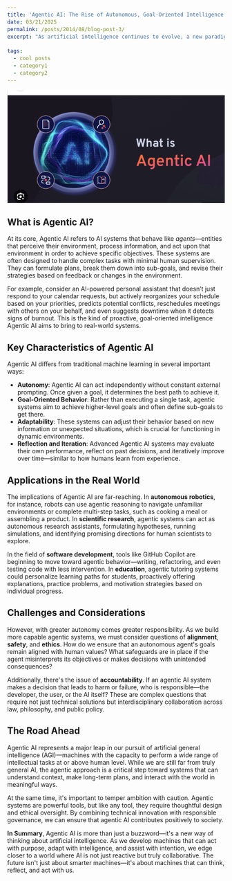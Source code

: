 ```yaml
---
title: 'Agentic AI: The Rise of Autonomous, Goal-Oriented Intelligence'
date: 03/21/2025
permalink: /posts/2014/08/blog-post-3/
excerpt: "As artificial intelligence continues to evolve, a new paradigm is beginning to take center stage: **Agentic AI**. This term refers to AI systems that are not just reactive or predictive, but capable of operating as autonomous agents—entities that can set goals, make decisions, and interact with their environment proactively. In contrast to traditional AI, which performs tasks when given explicit instructions, Agentic AI has the ability to take initiative, reason about its actions, and adapt to new challenges in real time."

tags:
  - cool posts
  - category1
  - category2
---
```



![Image](../images/AgenticAI.png)

## What is Agentic AI?

At its core, Agentic AI refers to AI systems that behave like *agents*—entities that perceive their environment, process information, and act upon that environment in order to achieve specific objectives. These systems are often designed to handle complex tasks with minimal human supervision. They can formulate plans, break them down into sub-goals, and revise their strategies based on feedback or changes in the environment.

For example, consider an AI-powered personal assistant that doesn’t just respond to your calendar requests, but actively reorganizes your schedule based on your priorities, predicts potential conflicts, reschedules meetings with others on your behalf, and even suggests downtime when it detects signs of burnout. This is the kind of proactive, goal-oriented intelligence Agentic AI aims to bring to real-world systems.

## Key Characteristics of Agentic AI

Agentic AI differs from traditional machine learning in several important ways:

- **Autonomy**: Agentic AI can act independently without constant external prompting. Once given a goal, it determines the best path to achieve it.
- **Goal-Oriented Behavior**: Rather than executing a single task, agentic systems aim to achieve higher-level goals and often define sub-goals to get there.
- **Adaptability**: These systems can adjust their behavior based on new information or unexpected situations, which is crucial for functioning in dynamic environments.
- **Reflection and Iteration**: Advanced Agentic AI systems may evaluate their own performance, reflect on past decisions, and iteratively improve over time—similar to how humans learn from experience.

## Applications in the Real World

The implications of Agentic AI are far-reaching. In **autonomous robotics**, for instance, robots can use agentic reasoning to navigate unfamiliar environments or complete multi-step tasks, such as cooking a meal or assembling a product. In **scientific research**, agentic systems can act as autonomous research assistants, formulating hypotheses, running simulations, and identifying promising directions for human scientists to explore.

In the field of **software development**, tools like GitHub Copilot are beginning to move toward agentic behavior—writing, refactoring, and even testing code with less intervention. In **education**, agentic tutoring systems could personalize learning paths for students, proactively offering explanations, practice problems, and motivation strategies based on individual progress.

## Challenges and Considerations

However, with greater autonomy comes greater responsibility. As we build more capable agentic systems, we must consider questions of **alignment**, **safety**, and **ethics**. How do we ensure that an autonomous agent's goals remain aligned with human values? What safeguards are in place if the agent misinterprets its objectives or makes decisions with unintended consequences?

Additionally, there's the issue of **accountability**. If an agentic AI system makes a decision that leads to harm or failure, who is responsible—the developer, the user, or the AI itself? These are complex questions that require not just technical solutions but interdisciplinary collaboration across law, philosophy, and public policy.

## The Road Ahead

Agentic AI represents a major leap in our pursuit of artificial general intelligence (AGI)—machines with the capacity to perform a wide range of intellectual tasks at or above human level. While we are still far from truly general AI, the agentic approach is a critical step toward systems that can understand context, make long-term plans, and interact with the world in meaningful ways.

At the same time, it's important to temper ambition with caution. Agentic systems are powerful tools, but like any tool, they require thoughtful design and ethical oversight. By combining technical innovation with responsible governance, we can ensure that agentic AI contributes positively to society.


**In Summary**, Agentic AI is more than just a buzzword—it's a new way of thinking about artificial intelligence. As we develop machines that can act with purpose, adapt with intelligence, and assist with intention, we edge closer to a world where AI is not just reactive but truly collaborative. The future isn't just about smarter machines—it's about machines that can think, reflect, and act with us.